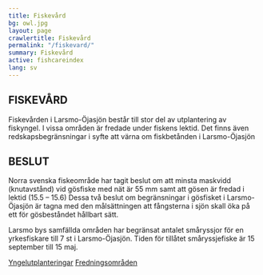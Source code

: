 ```yaml
---
title: Fiskevård
bg: owl.jpg
layout: page
crawlertitle: Fiskevård
permalink: "/fiskevard/"
summary: Fiskevård
active: fishcareindex
lang: sv
---
```

## FISKEVÅRD

Fiskevården i Larsmo-Öjasjön består till stor del av utplantering av fiskyngel. 
I vissa områden är fredade under fiskens lektid. Det finns även redskapsbegränsningar
i syfte att värna om fiskbetånden i Larsmo-Öjasjön


## BESLUT

Norra svenska fiskeområde har tagit beslut om att minsta maskvidd (knutavstånd) vid gösfiske med 
nät är 55 mm samt att gösen är fredad i lektid (15.5 – 15.6) 
Dessa två beslut om begränsningar i gösfisket i Larsmo-Öjasjön är tagna med den målsättningen att 
fångsterna i sjön skall öka på ett för gösbeståndet hållbart sätt.

Larsmo bys samfällda områden har begränsat antalet småryssjor för en yrkesfiskare till 7 st i 
Larsmo-Öjasjön.  Tiden för tillåtet småryssjefiske är 15 september till 15 maj.


[Yngelutplanteringar](yngelutplanteringar)
[Fredningsområden](fredningsomraden)
